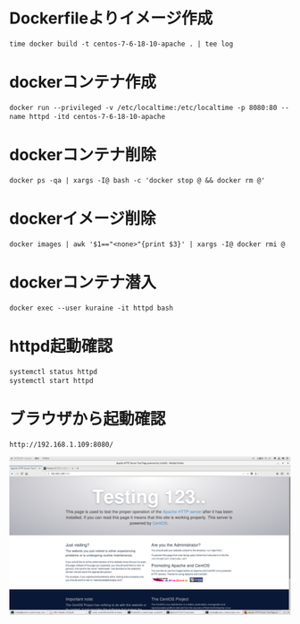 # Dockerfileよりイメージ作成
```
time docker build -t centos-7-6-18-10-apache . | tee log
```

# dockerコンテナ作成
```
docker run --privileged -v /etc/localtime:/etc/localtime -p 8080:80 --name httpd -itd centos-7-6-18-10-apache
```

# dockerコンテナ削除
```
docker ps -qa | xargs -I@ bash -c 'docker stop @ && docker rm @'
```

# dockerイメージ削除
```
docker images | awk '$1=="<none>"{print $3}' | xargs -I@ docker rmi @
```

# dockerコンテナ潜入
```
docker exec --user kuraine -it httpd bash
```

# httpd起動確認
```
systemctl status httpd
systemctl start httpd
```

# ブラウザから起動確認
```
http://192.168.1.109:8080/
```

![](./1.png)
